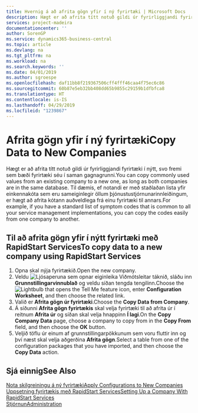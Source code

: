 ```yaml
---
title: Hvernig á að afrita gögn yfir í ný fyrirtæki | Microsoft Docs
description: Hægt er að afrita títt notuð gildi úr fyrirliggjandi fyrirtæki í nýtt, svo fremi sem bæði fyrirtæki séu í saman gagnagrunni. Til dæmis, ef notandi er með staðlaðan lista yfir einkennakóta sem eru sameiginlegir öllum þjónustustjórnunarinnleiðingum, er hægt að afrita kótann auðveldlega frá einu fyrirtæki til annars.
services: project-madeira
documentationcenter: ''
author: SorenGP
ms.service: dynamics365-business-central
ms.topic: article
ms.devlang: na
ms.tgt_pltfrm: na
ms.workload: na
ms.search.keywords: ''
ms.date: 04/01/2019
ms.author: sgroespe
ms.openlocfilehash: daf11bb8f219367506cff4fff46caa4f75ec6c86
ms.sourcegitcommit: 60b87e5eb32bb408dd65b9855c29159b1dfbfca8
ms.translationtype: HT
ms.contentlocale: is-IS
ms.lasthandoff: 04/29/2019
ms.locfileid: "1239867"
---
```

# <a name="copy-data-to-new-companies"></a><span data-ttu-id="8c094-104">Afrita gögn yfir í ný fyrirtæki</span><span class="sxs-lookup"><span data-stu-id="8c094-104">Copy Data to New Companies</span></span>
<span data-ttu-id="8c094-105">Hægt er að afrita títt notuð gildi úr fyrirliggjandi fyrirtæki í nýtt, svo fremi sem bæði fyrirtæki séu í saman gagnagrunni.</span><span class="sxs-lookup"><span data-stu-id="8c094-105">You can copy commonly used values from an existing company to a new one, as long as both companies are in the same database.</span></span> <span data-ttu-id="8c094-106">Til dæmis, ef notandi er með staðlaðan lista yfir einkennakóta sem eru sameiginlegir öllum þjónustustjórnunarinnleiðingum, er hægt að afrita kótann auðveldlega frá einu fyrirtæki til annars.</span><span class="sxs-lookup"><span data-stu-id="8c094-106">For example, if you have a standard list of symptom codes that is common to all your service management implementations, you can copy the codes easily from one company to another.</span></span>  

## <a name="to-copy-data-to-a-new-company-using-rapidstart-services"></a><span data-ttu-id="8c094-107">Til að afrita gögn yfir í nýtt fyrirtæki með RapidStart Services</span><span class="sxs-lookup"><span data-stu-id="8c094-107">To copy data to a new company using RapidStart Services</span></span>  
1. <span data-ttu-id="8c094-108">Opna skal nýja fyrirtækið.</span><span class="sxs-lookup"><span data-stu-id="8c094-108">Open the new company.</span></span>  
2. <span data-ttu-id="8c094-109">Veldu ![Ljósaperuna sem opnar eiginleika Viðmótsleitar](media/ui-search/search_small.png "Segðu mér hvað þú vilt gera") táknið, sláðu inn **Grunnstillingarvinnublað** og veldu síðan tengda tengilinn.</span><span class="sxs-lookup"><span data-stu-id="8c094-109">Choose the ![Lightbulb that opens the Tell Me feature](media/ui-search/search_small.png "Tell me what you want to do") icon, enter **Configuration Worksheet**, and then choose the related link.</span></span>  
3. <span data-ttu-id="8c094-110">Valið er **Afrita gögn úr fyrirtæki**.</span><span class="sxs-lookup"><span data-stu-id="8c094-110">Choose the **Copy Data from Company**.</span></span>  
4. <span data-ttu-id="8c094-111">Á síðunni **Afrita gögn fyrirtækis** skal velja fyrirtæki til að afrita úr í reitnum **Afrita úr** og síðan skal velja hnappinn **Í lagi**.</span><span class="sxs-lookup"><span data-stu-id="8c094-111">On the **Copy Company Data** page, choose a company to copy from in the **Copy From** field, and then choose the **OK** button.</span></span>  
5. <span data-ttu-id="8c094-112">Veljið töflu úr einum af grunnstillingarpökkunum sem voru fluttir inn og því næst skal velja aðgerðina **Afrita gögn**.</span><span class="sxs-lookup"><span data-stu-id="8c094-112">Select a table from one of the configuration packages that you have imported, and then choose the **Copy Data** action.</span></span>

## <a name="see-also"></a><span data-ttu-id="8c094-113">Sjá einnig</span><span class="sxs-lookup"><span data-stu-id="8c094-113">See Also</span></span>
[<span data-ttu-id="8c094-114">Nota skilgreiningu á ný fyrirtæki</span><span class="sxs-lookup"><span data-stu-id="8c094-114">Apply Configurations to New Companies</span></span>](admin-apply-configuration-to-new-companies.md)  
[<span data-ttu-id="8c094-115">Uppsetning fyrirtækis með RapidStart Services</span><span class="sxs-lookup"><span data-stu-id="8c094-115">Setting Up a Company With RapidStart Services</span></span>](admin-set-up-a-company-with-rapidstart.md)  
[<span data-ttu-id="8c094-116">Stjórnun</span><span class="sxs-lookup"><span data-stu-id="8c094-116">Administration</span></span>](admin-setup-and-administration.md)
